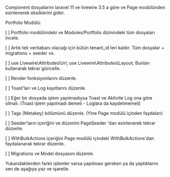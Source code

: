 Component dosyalarını laravel 11 ve livewire 3.5 a göre ve Page modülünden esinlenerek eksiklerini gider.

Portfolio Modülü:

[ ] Portfolio modülündeki ve Modules/Portfolio dizinindeki tüm dosyaları incele.

[ ] Artık tek veritabanı olacağı için bütün tenant_id leri kaldır. Tüm dosyalar + migrations + seeder vs.

[ ] use Livewire\Attributes\Url; use Livewire\Attributes\Layout; Bunları kullanarak tekrar güncelle.

[ ] Render fonksiyonlarını düzenle.

[ ] Toast'ları ve Log kayıtlarını düzenle.

[ ] Eğer bir dosyada işlem yapılmadıysa Toast ve Aktivite Log ona göre olmalı. (Toast işlem yapılmadı demeli - Loglara da kaydetmemeli)

[ ] Tags (Metakey) bölümünü düzenle. (Yine Page modülü içinden faydalan)

[ ] Seeder'ların içeriğini ve düzenini PageSeeder 'dan esinlenerek tekrar düzenle.

[ ] WithBulkActions içeriğini Page modülü içindeki WithBulkActions'dan faydalanarak tekrar düzenle.

[ ] Migrations ve Model dosyasını düzenle.

Yukarıdakilerden farklı işlemler varsa yapılması gereken ya da yaptıklarını sen de aşağıya yaz ve işaretle.
